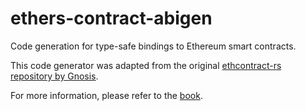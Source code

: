 # ethers-contract-abigen

Code generation for type-safe bindings to Ethereum smart contracts.

This code generator was adapted from the original [ethcontract-rs repository by Gnosis](https://github.com/gnosis/ethcontract-rs/tree/master/generate).

For more information, please refer to the [book](https://gakonst.com/ethers-rs).
